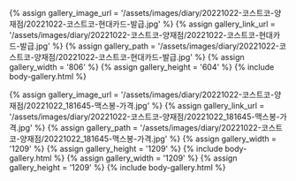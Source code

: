 
{% assign gallery_image_url = '/assets/images/diary/20221022-코스트코-양재점/20221022-코스트코-현대카드-발급.jpg' %}
{% assign gallery_link_url = '/assets/images/diary/20221022-코스트코-양재점/20221022-코스트코-현대카드-발급.jpg' %}
{% assign gallery_path = '/assets/images/diary/20221022-코스트코-양재점/20221022-코스트코-현대카드-발급.jpg' %}
{% assign gallery_width = '806'  %}
{% assign gallery_height = '604'  %}
{% include body-gallery.html %}

{% assign gallery_image_url = '/assets/images/diary/20221022-코스트코-양재점/20221022_181645-맥스봉-가격.jpg' %}
{% assign gallery_link_url = '/assets/images/diary/20221022-코스트코-양재점/20221022_181645-맥스봉-가격.jpg' %}
{% assign gallery_path = '/assets/images/diary/20221022-코스트코-양재점/20221022_181645-맥스봉-가격.jpg' %}
{% assign gallery_width = '1209'  %}
{% assign gallery_height = '1209'  %}
{% include body-gallery.html %}
{% assign gallery_width = '1209'  %}
{% assign gallery_height = '1209'  %}
{% include body-gallery.html %}
